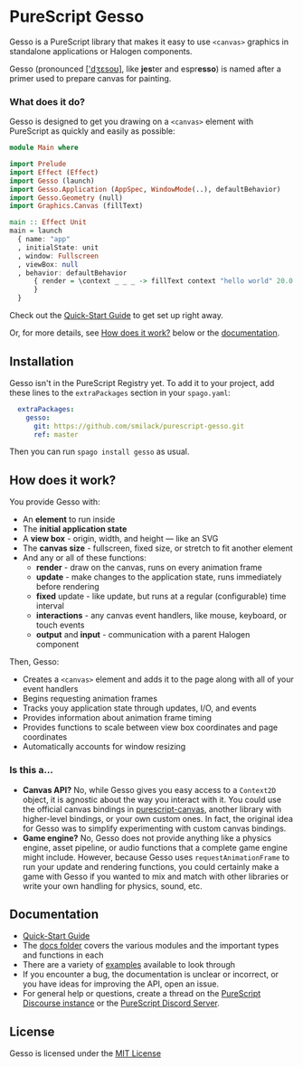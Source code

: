 # PureScript Gesso

Gesso is a PureScript library that makes it easy to use `<canvas>` graphics in standalone applications or Halogen components.

Gesso (pronounced [['dʒɛsoʊ]](https://en.wikipedia.org/wiki/Help:IPA/English), like **jes**ter and espr**esso**) is named after a primer used to prepare canvas for painting.

### What does it do?

Gesso is designed to get you drawing on a `<canvas>` element with PureScript as quickly and easily as possible:

```purescript
module Main where

import Prelude
import Effect (Effect)
import Gesso (launch)
import Gesso.Application (AppSpec, WindowMode(..), defaultBehavior)
import Gesso.Geometry (null)
import Graphics.Canvas (fillText)

main :: Effect Unit
main = launch
  { name: "app"
  , initialState: unit
  , window: Fullscreen
  , viewBox: null
  , behavior: defaultBehavior
      { render = \context _ _ _ -> fillText context "hello world" 20.0 20.0
      }
  }
```

Check out the [Quick-Start Guide](docs/quickstart.md) to get set up right away.

Or, for more details, see [How does it work?](#how-does-it-work) below or the [documentation](docs).

## Installation

Gesso isn't in the PureScript Registry yet. To add it to your project, add these lines to the `extraPackages` section in your `spago.yaml`:

```yaml
  extraPackages:
    gesso:
      git: https://github.com/smilack/purescript-gesso.git
      ref: master
```

Then you can run `spago install gesso` as usual.

## How does it work?

You provide Gesso with:

- An **element** to run inside
- The **initial application state**
- A **view box** - origin, width, and height — like an SVG
- The **canvas size** - fullscreen, fixed size, or stretch to fit another element
- And any or all of these functions:
  - **render** - draw on the canvas, runs on every animation frame
  - **update** - make changes to the application state, runs immediately before rendering
  - **fixed** update - like update, but runs at a regular (configurable) time interval
  - **interactions** - any canvas event handlers, like mouse, keyboard, or touch events
  - **output** and **input** - communication with a parent Halogen component

Then, Gesso:

- Creates a `<canvas>` element and adds it to the page along with all of your event handlers
- Begins requesting animation frames
- Tracks youy application state through updates, I/O, and events
- Provides information about animation frame timing
- Provides functions to scale between view box coordinates and page coordinates
- Automatically accounts for window resizing

### Is this a...

- **Canvas API?** No, while Gesso gives you easy access to a `Context2D` object, it is agnostic about the way you interact with it. You could use the official canvas bindings in [purescript-canvas](https://pursuit.purescript.org/packages/purescript-canvas), another library with higher-level bindings, or your own custom ones. In fact, the original idea for Gesso was to simplify experimenting with custom canvas bindings.
- **Game engine?** No, Gesso does not provide anything like a physics engine, asset pipeline, or audio functions that a complete game engine might include. However, because Gesso uses `requestAnimationFrame` to run your update and rendering functions, you could certainly make a game with Gesso if you wanted to mix and match with other libraries or write your own handling for physics, sound, etc.

## Documentation

- [Quick-Start Guide](docs/quickstart.md)
- The [docs folder](docs/README.md) covers the various modules and the important types and functions in each
- There are a variety of [examples](examples/README.md) available to look through
- If you encounter a bug, the documentation is unclear or incorrect, or you have ideas for improving the API, open an issue.
- For general help or questions, create a thread on the [PureScript Discourse instance](https://discourse.purescript.org/) or the [PureScript Discord Server](https://purescript.org/chat).

## License

Gesso is licensed under the [MIT License](./LICENSE)
